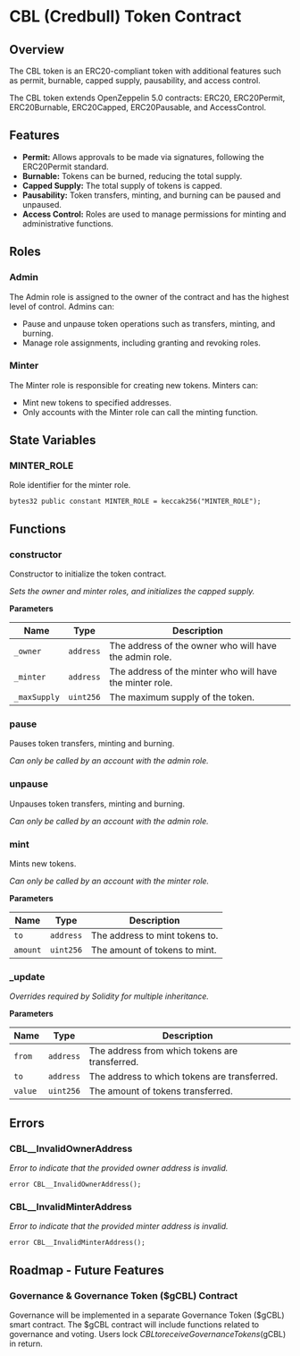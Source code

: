 # CBL (Credbull) Token Contract

## Overview

The CBL token is an ERC20-compliant token with additional features such as permit, burnable, capped supply, pausability,
and access control. 

The CBL token extends OpenZeppelin 5.0 contracts: ERC20, ERC20Permit, ERC20Burnable, ERC20Capped, ERC20Pausable, and AccessControl.

## Features

- **Permit:** Allows approvals to be made via signatures, following the ERC20Permit standard.
- **Burnable:** Tokens can be burned, reducing the total supply.
- **Capped Supply:** The total supply of tokens is capped.
- **Pausability:** Token transfers, minting, and burning can be paused and unpaused.
- **Access Control:** Roles are used to manage permissions for minting and administrative functions.

## Roles

### Admin

The Admin role is assigned to the owner of the contract and has the highest level of control. Admins can:

- Pause and unpause token operations such as transfers, minting, and burning.
- Manage role assignments, including granting and revoking roles.

### Minter

The Minter role is responsible for creating new tokens. Minters can:

- Mint new tokens to specified addresses.
- Only accounts with the Minter role can call the minting function.

## State Variables

### MINTER_ROLE

Role identifier for the minter role.

```solidity
bytes32 public constant MINTER_ROLE = keccak256("MINTER_ROLE");
```

## Functions

### constructor

Constructor to initialize the token contract.

*Sets the owner and minter roles, and initializes the capped supply.*

**Parameters**

| Name         | Type      | Description                                              |
|--------------|-----------|----------------------------------------------------------|
| `_owner`     | `address` | The address of the owner who will have the admin role.   |
| `_minter`    | `address` | The address of the minter who will have the minter role. |
| `_maxSupply` | `uint256` | The maximum supply of the token.                         |

### pause

Pauses token transfers, minting and burning.

*Can only be called by an account with the admin role.*

### unpause

Unpauses token transfers, minting and burning.

*Can only be called by an account with the admin role.*

### mint

Mints new tokens.

*Can only be called by an account with the minter role.*

**Parameters**

| Name     | Type      | Description                    |
|----------|-----------|--------------------------------|
| `to`     | `address` | The address to mint tokens to. |
| `amount` | `uint256` | The amount of tokens to mint.  |

### _update

*Overrides required by Solidity for multiple inheritance.*

**Parameters**

| Name    | Type      | Description                                    |
|---------|-----------|------------------------------------------------|
| `from`  | `address` | The address from which tokens are transferred. |
| `to`    | `address` | The address to which tokens are transferred.   |
| `value` | `uint256` | The amount of tokens transferred.              |

## Errors

### CBL__InvalidOwnerAddress

*Error to indicate that the provided owner address is invalid.*

```solidity
error CBL__InvalidOwnerAddress();
```

### CBL__InvalidMinterAddress

*Error to indicate that the provided minter address is invalid.*

```solidity
error CBL__InvalidMinterAddress();
```

## Roadmap - Future Features

### Governance & Governance Token ($gCBL) Contract

Governance will be implemented in a separate Governance Token ($gCBL) smart contract.   The $gCBL contract will include functions 
related to governance and voting.  Users lock $CBL to receive Governance Tokens ($gCBL) in return.
